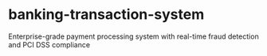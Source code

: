 # banking-transaction-system
Enterprise-grade payment processing system with real-time fraud detection and PCI DSS compliance

